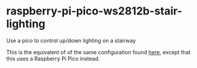# raspberry-pi-pico-ws2812b-stair-lighting
Use a pico to control up/down lighting on a stairway

This is the equivalent of of the same configuration found [here](https://github.com/gamename/raspberry-pi-ws2812b-stair-lighting), except that this uses a Raspberry Pi Pico instead.